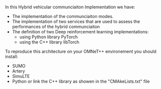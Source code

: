 In this Hybrid vehicular communciaiton Implementation we have:

- The implementation of the communciaiton modes.
- The implementation of two services that are used to assess the performances of the hybrid communciaiton
- The definition of two Deep reinforcement learning implementations:
    - using Python library PyTorch
    - using the C++ library libTorch

To reproduce this architecture on your OMNeT++ environement you should install: 
- SUMO
- Artery
- SimuLTE
- Python or link the C++ library as showen in the "CMAkeLists.txt" file